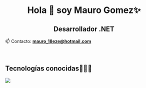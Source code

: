<h1 align="center">Hola 👋  soy Mauro Gomez✨ </h1> 

  <h2 align="center">Desarrollador .NET</h2>
<p align="left">

📫 Contacto: **mauro_18eze@hotmail.com**
<!--Intro end-->
  </p>
<br>

<h2 >Tecnologías conocidas👨🏻‍💻</h2>
<!--tech stack icons-->
<p align="left">
  <a href="https://skillicons.dev">
    <img src="https://skillicons.dev/icons?i=cs,dotnet,css,html,js,mysql,git,github,docker,postman,vscode,bash,linux&perline=12" />
  </a>
</p>
<br>
